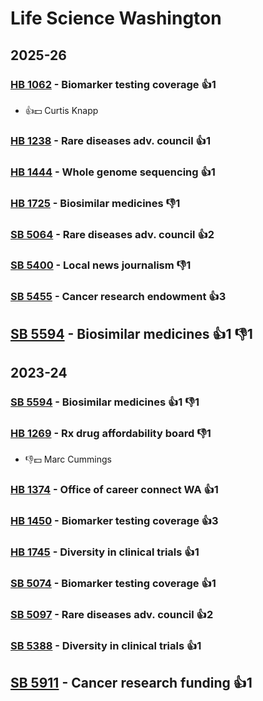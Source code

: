 # Life Science Washington
## 2025-26

### [HB 1062](/bill/2025-26/hb/1062/) - Biomarker testing coverage 👍1  
* 👍💵 Curtis Knapp

### [HB 1238](/bill/2025-26/hb/1238/) - Rare diseases adv. council 👍1  

### [HB 1444](/bill/2025-26/hb/1444/) - Whole genome sequencing 👍1  

### [HB 1725](/bill/2025-26/hb/1725/) - Biosimilar medicines  👎1 

### [SB 5064](/bill/2025-26/sb/5064/) - Rare diseases adv. council 👍2  

### [SB 5400](/bill/2025-26/sb/5400/) - Local news journalism  👎1 

### [SB 5455](/bill/2025-26/sb/5455/) - Cancer research endowment 👍3  

## [SB 5594](/bill/2025-26/sb/5594/) - Biosimilar medicines 👍1 👎1 

## 2023-24

### [SB 5594](/bill/2023-24/sb/5594/) - Biosimilar medicines 👍1 👎1 

### [HB 1269](/bill/2023-24/hb/1269/) - Rx drug affordability board  👎1 
* 👎💵 Marc Cummings

### [HB 1374](/bill/2023-24/hb/1374/) - Office of career connect WA 👍1  

### [HB 1450](/bill/2023-24/hb/1450/) - Biomarker testing coverage 👍3  

### [HB 1745](/bill/2023-24/hb/1745/) - Diversity in clinical trials 👍1  

### [SB 5074](/bill/2023-24/sb/5074/) - Biomarker testing coverage 👍1  

### [SB 5097](/bill/2023-24/sb/5097/) - Rare diseases adv. council 👍2  

### [SB 5388](/bill/2023-24/sb/5388/) - Diversity in clinical trials 👍1  

## [SB 5911](/bill/2023-24/sb/5911/) - Cancer research funding 👍1  
